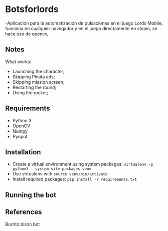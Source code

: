 # Botsforlords

-Aplicacion para la automatizacion de pulsaciones en el juego Lords Mobile, funciona en
cualquier navegador y en el juego directamente en steam, se hace uso de opencv,

## Notes

What works:

- Launching the character;
- Skipping Pinata ads;
- Skipping mission screen;
- Restarting the round;
- Using the rocket;

## Requirements

- Python 3
- OpenCV
- Numpy
- Pynput

## Installation

- Create a virtual environment using system packages: `virtualenv -p python3 --system-site-packages venv`
- Use virtualenv with `source venv/bin/activate`
- Install required packages: `pip install -r requirements.txt`

## Running the bot

## References

Burrito bison bot
